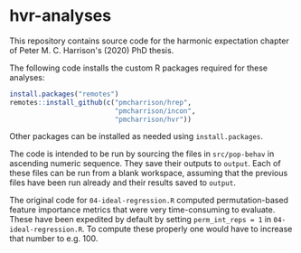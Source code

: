 # hvr-analyses

<!-- badges: start -->
<!-- badges: end -->

This repository contains source code for the harmonic expectation chapter
of Peter M. C. Harrison's (2020) PhD thesis. 

The following code installs the custom R packages required for these
analyses:

``` r
install.packages("remotes")
remotes::install_github(c("pmcharrison/hrep",
                          "pmcharrison/incon",
                          "pmcharrison/hvr"))
```

Other packages can be installed as needed using `install.packages`.

The code is intended to be run by sourcing the files in `src/pop-behav`
in ascending numeric sequence. They save their outputs to `output`.
Each of these files can be run from a blank workspace,
assuming that the previous files have been run already
and their results saved to `output`.

The original code for `04-ideal-regression.R` computed permutation-based 
feature importance metrics that were very time-consuming to evaluate.
These have been expedited by default by setting `perm_int_reps = 1` in
`04-ideal-regression.R`. To compute these properly one would have to increase
that number to e.g. 100.
